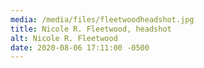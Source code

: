 ```yaml
---
media: /media/files/fleetwoodheadshot.jpg
title: Nicole R. Fleetwood, headshot
alt: Nicole R. Fleetwood
date: 2020-08-06 17:11:00 -0500
---
```

